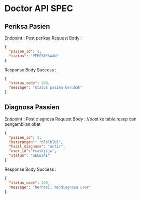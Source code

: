 # Doctor API SPEC

## Periksa Pasien

Endpoint : Post periksa
Request Body :

```json
{
  "pasien_id": 1,
  "status": "PEMERIKSAAN"
}
```
Response Body Success :

```json
{
  "status_code": 200,
  "message": "status pasien berubah"
}
```

## Diagnosa Passien

Endpoint : Post diagnosa
Request Body :
//post ke table resep dan pengambilan obat
```json
{
  "pasien_id": 1,
  "keterangan": "blblblbl",
  "hasil_diagnosa": "autis",
  "user_id":"fcaskjijw",
  "status": "SELESAI"
}
```

Response Body Success :

```json
{
  "status_code": 200,
  "message": "berhasil mendiagnosa user"
}
```
